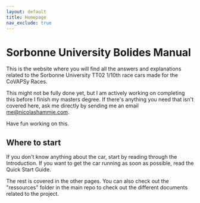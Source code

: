 ```yaml
---
layout: default
title: Homepage
nav_exclude: true
---
```


# Sorbonne University Bolides Manual

This is the website where you will find all the answers and explanations related to the Sorbonne University TT02 1/10th race cars made for the CoVAPSy Races. 

This might not be fully done yet, but I am actively working on completing this before I finish my masters degree. If there's anything you need that isn't covered here, ask me directly by sending me an email me@nicolashammje.com.

Have fun working on this. 

## Where to start 

If you don't know anything about the car, start by reading through the Introduction. If you want to get the car running as soon as possible, read the Quick Start Guide. 

The rest is covered in the other pages. You can also check out the "ressources" folder in the main repo to check out the different documents related to the project. 
